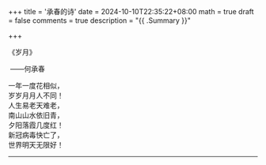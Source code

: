 +++
title = '承春的诗'
date = 2024-10-10T22:35:22+08:00
math = true 
draft = false
comments = true
description = "{{ .Summary }}"

+++

《岁月》

​	——何承春

一年一度花相似， <br>
岁岁月月人不同！ <br>
人生易老天难老， <br>
南山山水依旧青， <br>
夕阳落霞几度红！ <br>
新冠病毒快亡了， <br>
世界明天无限好！ <br>

---

